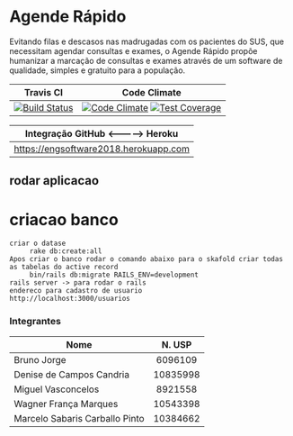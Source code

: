 
# Agende Rápido  

Evitando filas e descasos nas madrugadas com os pacientes do SUS, que necessitam agendar consultas e exames, o Agende Rápido propõe humanizar a marcação de consultas e exames através de um software de qualidade, simples e gratuito para a população.

|  Travis CI                     | Code Climate  |
| ------------------------------ |:-------:      |
|[![Build Status](https://travis-ci.org/Brunojones85/projeto_eng_software.svg?branch=master)](https://travis-ci.org/Brunojones85/projeto_eng_software)               |  [![Code Climate](https://codeclimate.com/github/Brunojones85/projeto_eng_software/badges/gpa.svg)](https://codeclimate.com/github/Brunojones85/projeto_eng_software)  [![Test Coverage](https://codeclimate.com/github/Brunojones85/projeto_eng_software/badges/coverage.svg)](https://codeclimate.com/github/Brunojones85/projeto_eng_software)|


| Integração GitHub <-----> Heroku       |
| ---------------------------------------|
| https://engsoftware2018.herokuapp.com  |  
## rodar aplicacao
 # criacao banco 
    criar o datase 
         rake db:create:all 
    Apos criar o banco rodar o comando abaixo para o skafold criar todas as tabelas do active record  
         bin/rails db:migrate RAILS_ENV=development  
    rails server -> para rodar o rails
    endereco para cadastro de usuario 
    http://localhost:3000/usuarios

### Integrantes

| Nome                           | N. USP  |
| ------------------------------ |:-------:|
| Bruno Jorge                    |  6096109|
| Denise de Campos Candria       | 10835998|
| Miguel Vasconcelos             |  8921558|
| Wagner França Marques          | 10543398|
| Marcelo Sabaris Carballo Pinto | 10384662|

